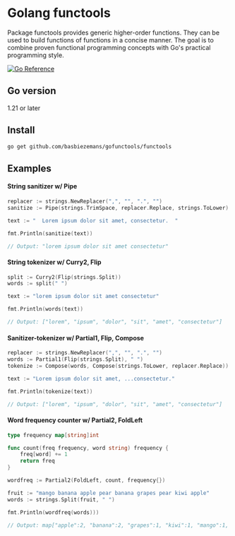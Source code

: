# Golang functools

Package functools provides generic higher-order functions. They can be used to build functions of functions in a concise manner. The goal is to combine proven functional programming concepts with Go's practical programming style.

[![Go Reference](https://pkg.go.dev/badge/github.com/basbiezemans/gofunctools.svg)](https://pkg.go.dev/github.com/basbiezemans/gofunctools/functools)

## Go version

1.21 or later

## Install

```bash
go get github.com/basbiezemans/gofunctools/functools
```

## Examples

#### String sanitizer w/ Pipe
```go
replacer := strings.NewReplacer(",", "", ".", "")
sanitize := Pipe(strings.TrimSpace, replacer.Replace, strings.ToLower)

text := "  Lorem ipsum dolor sit amet, consectetur.  "

fmt.Println(sanitize(text))

// Output: "lorem ipsum dolor sit amet consectetur"
```
#### String tokenizer w/ Curry2, Flip
```go
split := Curry2(Flip(strings.Split))
words := split(" ")

text := "lorem ipsum dolor sit amet consectetur"

fmt.Println(words(text))

// Output: ["lorem", "ipsum", "dolor", "sit", "amet", "consectetur"]
```
#### Sanitizer-tokenizer w/ Partial1, Flip, Compose
```go
replacer := strings.NewReplacer(",", "", ".", "")
words := Partial1(Flip(strings.Split), " ")
tokenize := Compose(words, Compose(strings.ToLower, replacer.Replace))

text := "Lorem ipsum dolor sit amet, ...consectetur."

fmt.Println(tokenize(text))

// Output: ["lorem", "ipsum", "dolor", "sit", "amet", "consectetur"]
```
#### Word frequency counter w/ Partial2, FoldLeft
```go
type frequency map[string]int

func count(freq frequency, word string) frequency {
    freq[word] += 1
    return freq
}

wordfreq := Partial2(FoldLeft, count, frequency{})

fruit := "mango banana apple pear banana grapes pear kiwi apple"
words := strings.Split(fruit, " ")

fmt.Println(wordfreq(words)))

// Output: map["apple":2, "banana":2, "grapes":1, "kiwi":1, "mango":1, "pear":2]
```